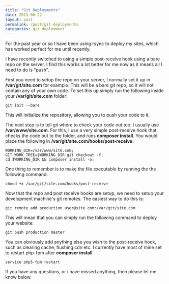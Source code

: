 ```yaml
---
title: "Git Deployments"
date: 2013-08-22
layout: post
permalink: /post/git-deployments
categories: git deployment
---
```


For the past year or so I have been using rsync to deploy my sites, which has worked perfect for me until recently.

I have recently switched to using a simple post-receive hook using a bare repo on the server. I find this works a lot better for me now as it means all I need to do is "push".

First you need to setup the repo on your server, I normally set it up in **/var/git/site.com** for example. This will be a bare git repo, so it will not contain any of your own code. To set this up simply run the following inside your **/var/git/site.com** folder:

~~~
git init --bare
~~~

This will initialize the repository, allowing you to push your code to it.

The next step is to tell git where to check your code out too. I usually use **/var/www/site.com**. For this, I use a very simple post-receive hook that checks the code out to the folder, and runs **composer install**. You would place the following in **/var/git/site.com/hooks/post-receive**:

~~~
WORKING_DIR=/var/www/site.com;
GIT_WORK_TREE=$WORKING_DIR git checkout -f;
cd $WORKING_DIR && composer install -o;
~~~

One thing to remember is to make the file executable by running the the following command:

~~~
chmod +x /var/git/site.com/hooks/post-receive
~~~

Now that the repo and post receive hooks are setup, we need to setup your development machine's git remotes. The easiest way to do this is:

~~~
git remote add production user@site.com:/var/git/site.com
~~~

This will mean that you can simply run the following command to deploy your website:

~~~
git push production master
~~~

You can obviously add anything else you wish to the post-receive hook, such as clearing cache, flushing cdn etc. I currently have most of mine set to restart php-fpm after **composer install**.

~~~
service php5-fpm restart
~~~

If you have any questions, or i have missed anything, then please let me know below.
